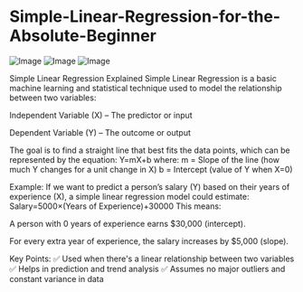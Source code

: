 # Simple-Linear-Regression-for-the-Absolute-Beginner
![Image](https://github.com/user-attachments/assets/c0334a82-ed89-42a2-9c80-a575613972ab)
![Image](https://github.com/user-attachments/assets/546e4f11-4bda-4249-9fe5-4299edebe54f)
![Image](https://github.com/user-attachments/assets/792f3c6e-9184-40cd-9019-af6abc768e0d)




Simple Linear Regression Explained
Simple Linear Regression is a basic machine learning and statistical technique used to model the relationship between two variables:

Independent Variable (X) – The predictor or input

Dependent Variable (Y) – The outcome or output

The goal is to find a straight line that best fits the data points, which can be represented by the equation:
Y=mX+b
where:
m = Slope of the line (how much Y changes for a unit change in X)
b = Intercept (value of Y when X=0)

Example:
If we want to predict a person’s salary (Y) based on their years of experience (X), a simple linear regression model could estimate:
Salary=5000×(Years of Experience)+30000
This means:

A person with 0 years of experience earns $30,000 (intercept).

For every extra year of experience, the salary increases by $5,000 (slope).

Key Points:
✅ Used when there's a linear relationship between two variables
✅ Helps in prediction and trend analysis
✅ Assumes no major outliers and constant variance in data
